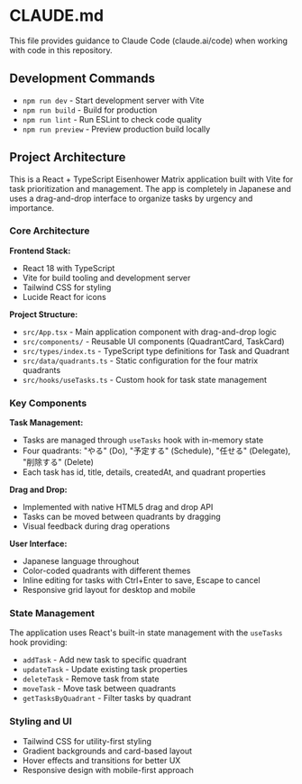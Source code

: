 # CLAUDE.md

This file provides guidance to Claude Code (claude.ai/code) when working with code in this repository.

## Development Commands

- `npm run dev` - Start development server with Vite
- `npm run build` - Build for production
- `npm run lint` - Run ESLint to check code quality
- `npm run preview` - Preview production build locally

## Project Architecture

This is a React + TypeScript Eisenhower Matrix application built with Vite for task prioritization and management. The app is completely in Japanese and uses a drag-and-drop interface to organize tasks by urgency and importance.

### Core Architecture

**Frontend Stack:**
- React 18 with TypeScript
- Vite for build tooling and development server
- Tailwind CSS for styling
- Lucide React for icons

**Project Structure:**
- `src/App.tsx` - Main application component with drag-and-drop logic
- `src/components/` - Reusable UI components (QuadrantCard, TaskCard)
- `src/types/index.ts` - TypeScript type definitions for Task and Quadrant
- `src/data/quadrants.ts` - Static configuration for the four matrix quadrants
- `src/hooks/useTasks.ts` - Custom hook for task state management

### Key Components

**Task Management:**
- Tasks are managed through `useTasks` hook with in-memory state
- Four quadrants: "やる" (Do), "予定する" (Schedule), "任せる" (Delegate), "削除する" (Delete)
- Each task has id, title, details, createdAt, and quadrant properties

**Drag and Drop:**
- Implemented with native HTML5 drag and drop API
- Tasks can be moved between quadrants by dragging
- Visual feedback during drag operations

**User Interface:**
- Japanese language throughout
- Color-coded quadrants with different themes
- Inline editing for tasks with Ctrl+Enter to save, Escape to cancel
- Responsive grid layout for desktop and mobile

### State Management

The application uses React's built-in state management with the `useTasks` hook providing:
- `addTask` - Add new task to specific quadrant
- `updateTask` - Update existing task properties
- `deleteTask` - Remove task from state
- `moveTask` - Move task between quadrants
- `getTasksByQuadrant` - Filter tasks by quadrant

### Styling and UI

- Tailwind CSS for utility-first styling
- Gradient backgrounds and card-based layout
- Hover effects and transitions for better UX
- Responsive design with mobile-first approach